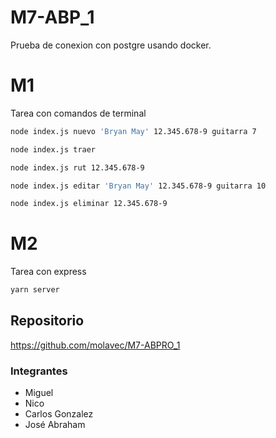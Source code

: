 # M7-ABP_1

Prueba de conexion con postgre usando docker.

# M1
Tarea con comandos de terminal 
``` bash
node index.js nuevo 'Bryan May' 12.345.678-9 guitarra 7
```

``` bash
node index.js traer
```

``` bash
node index.js rut 12.345.678-9
```

``` bash
node index.js editar 'Bryan May' 12.345.678-9 guitarra 10
```

```bash
node index.js eliminar 12.345.678-9
```


# M2
Tarea con express
```bash
yarn server
```



## Repositorio
https://github.com/molavec/M7-ABPRO_1

### Integrantes
* Miguel
* Nico
* Carlos Gonzalez
* José Abraham